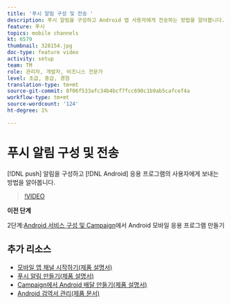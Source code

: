 ```yaml
---
title: '푸시 알림 구성 및 전송 '
description: 푸시 알림을 구성하고 Android 앱 사용자에게 전송하는 방법을 알아봅니다.
feature: 푸시
topics: mobile channels
kt: 6579
thumbnail: 328154.jpg
doc-type: feature video
activity: setup
team: TM
role: 관리자, 개발자, 비즈니스 전문가
level: 초급, 중급, 경험
translation-type: tm+mt
source-git-commit: 8f06f533afc34b4bcf7fcc690c1b9ab5cafcef4a
workflow-type: tm+mt
source-wordcount: '124'
ht-degree: 1%

---
```



# 푸시 알림 구성 및 전송

[!DNL push] 알림을 구성하고 [!DNL Android] 응용 프로그램의 사용자에게 보내는 방법을 알아봅니다.

>[!VIDEO](https://video.tv.adobe.com/v/328154?quality=12)

**이전 단계**

2단계:[Android 서비스 구성 및 Campaign](/help/tutorial-getting-started-with-push-notifications-for-android/configuring-an-android-service-in-campaign.md)에서 Android 모바일 응용 프로그램 만들기

## 추가 리소스

* [모바일 앱 채널 시작하기(제품 설명서)](https://experienceleague.adobe.com/docs/campaign-classic/using/sending-messages/sending-push-notifications/about-mobile-app-channel.html#about-mobile-app-channel)
* [푸시 알림 만들기(제품 설명서)](https://experienceleague.adobe.com/docs/campaign-classic/using/sending-messages/sending-push-notifications/creating-notifications.html#sending-messages)
* [Campaign에서 Android 배달 만들기(제품 설명서)](https://experienceleague.adobe.com/docs/campaign-classic/using/sending-messages/sending-push-notifications/configure-the-mobile-app/configuring-the-mobile-application-android.html#creating-android-delivery)
* [Android 검역서 관리(제품 문서)](https://experienceleague.adobe.com/docs/campaign-classic/using/sending-messages/monitoring-deliveries/understanding-quarantine-management.html#android-quarantine)
